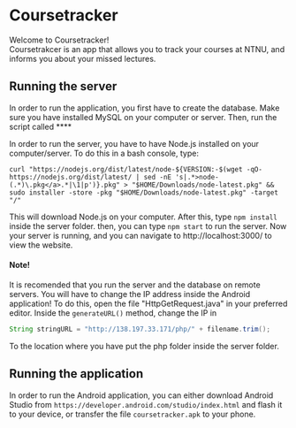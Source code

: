 # Coursetracker

Welcome to Coursetracker!  
Coursetrakcer is an app that allows you to track your courses at NTNU, and informs you about your missed lectures.

## Running the server
In order to run the application, you first have to create the database. Make sure you have installed MySQL on your computer or server. Then, run the script called ****

In order to run the server, you have to have Node.js installed on your computer/server. To do this in a bash console, type:

`curl "https://nodejs.org/dist/latest/node-${VERSION:-$(wget -qO- https://nodejs.org/dist/latest/ | sed -nE 's|.*>node-(.*)\.pkg</a>.*|\1|p')}.pkg" > "$HOME/Downloads/node-latest.pkg" && sudo installer -store -pkg "$HOME/Downloads/node-latest.pkg" -target "/"`

This will download Node.js on your computer.
After this, type `npm install` inside the server folder. then, you can type `npm start` to run the server.
Now your server is running, and you can navigate to http://localhost:3000/ to view the website.

#### Note!
It is recomended that you run the server and the database on remote servers. You will have to change the IP address inside the Android application! To do this, open the file "HttpGetRequest.java" in your preferred editor. Inside the `generateURL()` method, change the IP in
```java
String stringURL = "http://138.197.33.171/php/" + filename.trim();
```

To the location where you have put the php folder inside the server folder.

## Running the application
In order to run the Android application, you can either download Android Studio from `https://developer.android.com/studio/index.html` and flash it to your device, or transfer the file `coursetracker.apk` to your phone.
